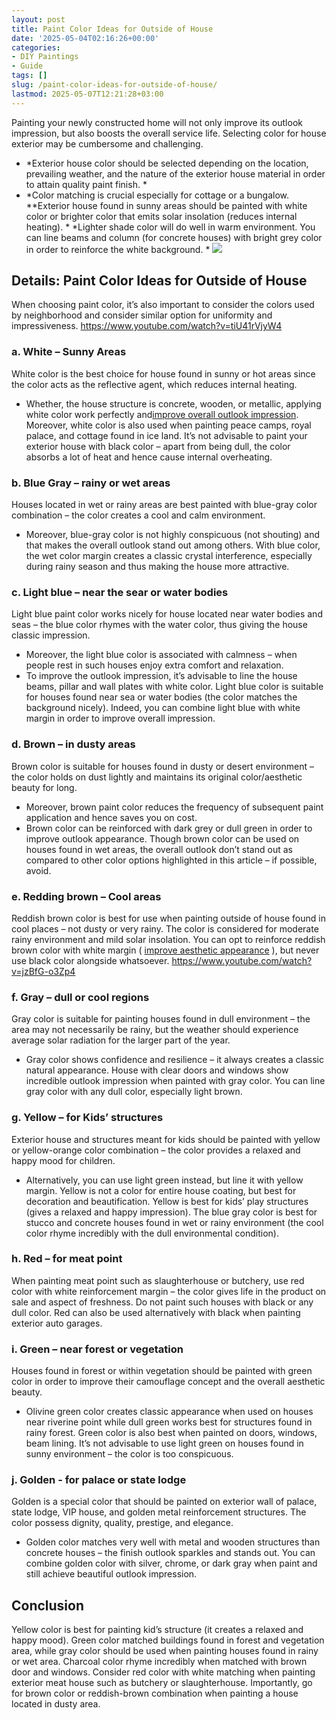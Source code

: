 ```yaml
---
layout: post
title: Paint Color Ideas for Outside of House
date: '2025-05-04T02:16:26+00:00'
categories:
- DIY Paintings
- Guide
tags: []
slug: /paint-color-ideas-for-outside-of-house/
lastmod: 2025-05-07T12:21:28+03:00
---
```


Painting your newly constructed home will not only improve its outlook impression, but also boosts the overall service life. Selecting color for house exterior may be cumbersome and challenging.
- *Exterior house color should be selected depending on the location, prevailing weather, and the nature of the exterior house material in order to attain quality paint finish. *
- *Color matching is crucial especially for cottage or a bungalow. **Exterior house found in sunny areas should be painted with white color or brighter color that emits solar insolation (reduces internal heating). *
*Lighter shade color will do well in warm environment. You can line beams and column (for concrete houses) with bright grey color in order to reinforce the white background. *
![](/assets/img/03/Paint-Color-Ideas-for-Outside-of-House-300x197.jpg)
## Details: Paint Color Ideas for Outside of House
When choosing paint color, it’s also important to consider the colors used by neighborhood and consider similar option for uniformity and impressiveness.
https://www.youtube.com/watch?v=tiU41rVjyW4
### a. White – Sunny Areas
White color is the best choice for house found in sunny or hot areas since the color acts as the reflective agent, which reduces internal heating.
- Whether, the house structure is concrete, wooden, or metallic, applying white color work perfectly and[improve overall outlook impression](https://pestpolicy.com/how-do-i-get-a-smooth-finish-with-hvlp-sprayer/).
Moreover, white color is also used when painting peace camps, royal palace, and cottage found in ice land. It’s not advisable to paint your exterior house with black color – apart from being dull, the color absorbs a lot of heat and hence cause internal overheating.
### b. Blue Gray – rainy or wet areas
Houses located in wet or rainy areas are best painted with blue-gray color combination – the color creates a cool and calm environment.
- Moreover, blue-gray color is not highly conspicuous (not shouting) and that makes the overall outlook stand out among others.
With blue color, the wet color margin creates a classic crystal interference, especially during rainy season and thus making the house more attractive.
### c. Light blue – near the sear or water bodies
Light blue paint color works nicely for house located near water bodies and seas – the blue color rhymes with the water color, thus giving the house classic impression.
- Moreover, the light blue color is associated with calmness – when people rest in such houses enjoy extra comfort and relaxation.
- To improve the outlook impression, it’s advisable to line the house beams, pillar and wall plates with white color.
Light blue color is suitable for houses found near sea or water bodies (the color matches the background nicely).
Indeed, you can combine light blue with white margin in order to improve overall impression.
### d. Brown – in dusty areas
Brown color is suitable for houses found in dusty or desert environment – the color holds on dust lightly and maintains its original color/aesthetic beauty for long.
- Moreover, brown paint color reduces the frequency of subsequent paint application and hence saves you on cost.
- Brown color can be reinforced with dark grey or dull green in order to improve outlook appearance.
Though brown color can be used on houses found in wet areas, the overall outlook don’t stand out as compared to other color options highlighted in this article – if possible, avoid.
### e. Redding brown – Cool areas
Reddish brown color is best for use when painting outside of house found in cool places – not dusty or very rainy.
The color is considered for moderate rainy environment and mild solar insolation.
You can opt to reinforce reddish brown color with white margin (
[improve aesthetic appearance](https://pestpolicy.com/how-to-paint-popcorn-ceiling/)
), but never use black color alongside whatsoever.
https://www.youtube.com/watch?v=jzBfG-o3Zp4
### f. Gray – dull or cool regions
Gray color is suitable for painting houses found in dull environment – the area may not necessarily be rainy, but the weather should experience average solar radiation for the larger part of the year.
- Gray color shows confidence and resilience – it always creates a classic natural appearance.
House with clear doors and windows show incredible outlook impression when painted with gray color. You can line gray color with any dull color, especially light brown.
### g. Yellow – for Kids’ structures
Exterior house and structures meant for kids should be painted with yellow or yellow-orange color combination – the color provides a relaxed and happy mood for children.
- Alternatively, you can use light green instead, but line it with yellow margin. Yellow is not a color for entire house coating, but best for decoration and beautification.
Yellow is best for kids’ play structures (gives a relaxed and happy impression). The blue gray color is best for stucco and concrete houses found in wet or rainy environment (the cool color rhyme incredibly with the dull environmental condition).
### h. Red – for meat point
When painting meat point such as slaughterhouse or butchery, use red color with white reinforcement margin – the color gives life in the product on sale and aspect of freshness.
Do not paint such houses with black or any dull color. Red can also be used alternatively with black when painting exterior auto garages.
### i. Green – near forest or vegetation
Houses found in forest or within vegetation should be painted with green color in order to improve their camouflage concept and the overall aesthetic beauty.
- Olivine green color creates classic appearance when used on houses near riverine point while dull green works best for structures found in rainy forest.
Green color is also best when painted on doors, windows, beam lining. It’s not advisable to use light green on houses found in sunny environment – the color is too conspicuous.
### j. Golden - for palace or state lodge
Golden is a special color that should be painted on exterior wall of palace, state lodge, VIP house, and golden metal reinforcement structures. The color possess dignity, quality, prestige, and elegance.
- Golden color matches very well with metal and wooden structures than concrete houses – the finish outlook sparkles and stands out.
You can combine golden color with silver, chrome, or dark gray when paint and still achieve beautiful outlook impression.
## Conclusion
Yellow color is best for painting kid’s structure (it creates a relaxed and happy mood). Green color matched buildings found in forest and vegetation area, while gray color should be used when painting houses found in rainy or wet area.
Charcoal color rhyme incredibly when matched with brown door and windows. Consider red color with white matching when painting exterior meat house such as butchery or slaughterhouse.
Importantly, go for brown color or reddish-brown combination when painting a house located in dusty area.
